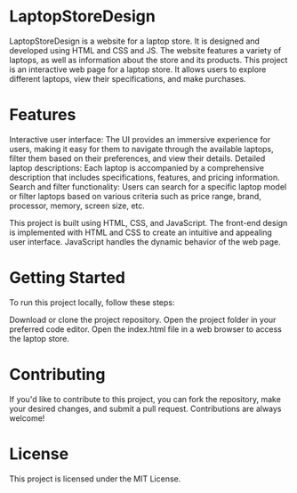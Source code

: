 # LaptopStoreDesign
 LaptopStoreDesign is a website for a laptop store. It is designed and developed using HTML and CSS and JS. The website features a variety of laptops, as well as information about the store and its products.
This project is an interactive web page for a laptop store. It allows users to explore different laptops, view their specifications, and make purchases.

# Features
Interactive user interface: The UI provides an immersive experience for users, making it easy for them to navigate through the available laptops, filter them based on their preferences, and view their details.
Detailed laptop descriptions: Each laptop is accompanied by a comprehensive description that includes specifications, features, and pricing information.
Search and filter functionality: Users can search for a specific laptop model or filter laptops based on various criteria such as price range, brand, processor, memory, screen size, etc.

This project is built using HTML, CSS, and JavaScript. The front-end design is implemented with HTML and CSS to create an intuitive and appealing user interface. JavaScript handles the dynamic behavior of the web page.

# Getting Started
To run this project locally, follow these steps:

Download or clone the project repository.
Open the project folder in your preferred code editor.
Open the index.html file in a web browser to access the laptop store.
# Contributing
If you'd like to contribute to this project, you can fork the repository, make your desired changes, and submit a pull request. Contributions are always welcome!


# License
This project is licensed under the MIT License.